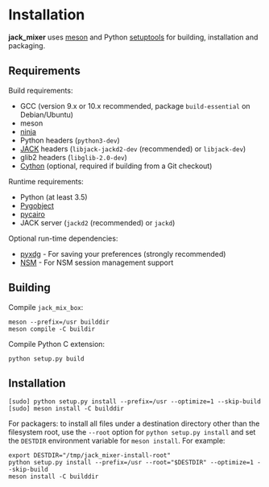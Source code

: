 Installation
============

**jack_mixer** uses [meson] and Python [setuptools] for building, installation
and packaging.

## Requirements

Build requirements:

 * GCC (version 9.x or 10.x recommended, package `build-essential` on Debian/Ubuntu)
 * meson
 * [ninja]
 * Python headers (`python3-dev`)
 * [JACK] headers (`libjack-jackd2-dev` (recommended) or `libjack-dev`)
 * glib2 headers (`libglib-2.0-dev`)
 * [Cython] (optional, required if building from a Git checkout)

Runtime requirements:

 * Python (at least 3.5)
 * [Pygobject]
 * [pycairo]
 * JACK server (`jackd2` (recommended) or `jackd`)

Optional run-time dependencies:

* [pyxdg] - For saving your preferences (strongly recommended)
* [NSM] - For NSM session management support


## Building

Compile `jack_mix_box`:

```console
meson --prefix=/usr builddir
meson compile -C buildir
```

Compile Python C extension:
```console
python setup.py build
```

## Installation

```console
[sudo] python setup.py install --prefix=/usr --optimize=1 --skip-build
[sudo] meson install -C builddir
```

For packagers: to install all files under a destination directory other than
the filesystem root, use the `--root` option for `python setup.py install`
and set the `DESTDIR` environment variable for `meson install`. For example:

```console
export DESTDIR="/tmp/jack_mixer-install-root"
python setup.py install --prefix=/usr --root="$DESTDIR" --optimize=1 --skip-build
meson install -C builddir
```


[Cython]: https://cython.org/
[JACK]: https://jackaudio.org/
[meson]: https://mesonbuild.com/
[ninja]: https://ninja-build.org/
[NSM]: https://github.com/linuxaudio/new-session-manager
[pycairo]: https://pypi.org/project/pycairo/
[PyGObject]: https://pypi.org/project/PyGObject/
[pyxdg]: https://freedesktop.org/wiki/Software/pyxdg/
[setuptools]: https://docs.python.org/3/distributing/index.html
